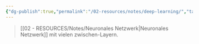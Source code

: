 ```yaml
---
{"dg-publish":true,"permalink":"/02-resources/notes/deep-learning/","tags":["GFN/prüfungsrelevant/AP1/vorbereitung","AI"],"noteIcon":"","updated":"2025-07-12T13:31:41.000+02:00"}
---
```


>[[02 - RESOURCES/Notes/Neuronales Netzwerk\|Neuronales Netzwerk]] mit vielen zwischen-Layern.